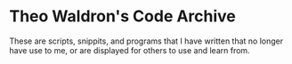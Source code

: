 # Theo Waldron's Code Archive
These are scripts, snippits, and programs that I have written that no longer have use to me, or are displayed for others to use and learn from.
